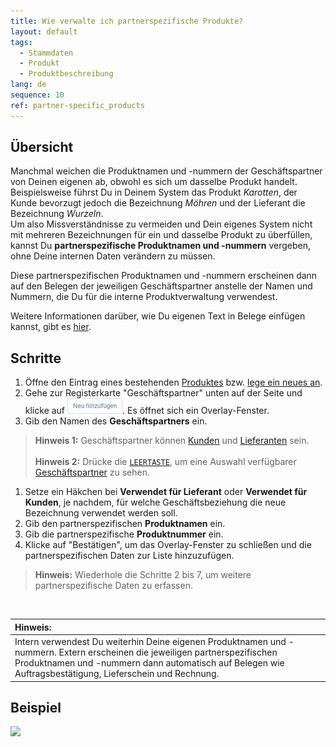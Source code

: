 ```yaml
---
title: Wie verwalte ich partnerspezifische Produkte?
layout: default
tags:
  - Stammdaten
  - Produkt
  - Produktbeschreibung
lang: de
sequence: 10
ref: partner-specific_products
---
```


## Übersicht
Manchmal weichen die Produktnamen und -nummern der Geschäftspartner von Deinen eigenen ab, obwohl es sich um dasselbe Produkt handelt. Beispielsweise führst Du in Deinem System das Produkt *Karotten*, der Kunde bevorzugt jedoch die Bezeichnung *Möhren* und der Lieferant die Bezeichnung *Wurzeln*.<br>
Um also Missverständnisse zu vermeiden und Dein eigenes System nicht mit mehreren Bezeichnungen für ein und dasselbe Produkt zu überfüllen, kannst Du **partnerspezifische Produktnamen und -nummern** vergeben, ohne Deine internen Daten verändern zu müssen.

Diese partnerspezifischen Produktnamen und -nummern erscheinen dann auf den Belegen der jeweiligen Geschäftspartner anstelle der Namen und Nummern, die Du für die interne Produktverwaltung verwendest.

Weitere Informationen darüber, wie Du eigenen Text in Belege einfügen kannst, gibt es [hier](Text_auf_Belege_drucken-allgemein).

## Schritte
1. Öffne den Eintrag eines bestehenden [Produktes](Menu) bzw. [lege ein neues an](NeuesProdukt).
1. Gehe zur Registerkarte "Geschäftspartner" unten auf der Seite und klicke auf ![](assets/Neu_hinzufuegen_Button.png). Es öffnet sich ein Overlay-Fenster.
1. Gib den Namen des **Geschäftspartners** ein.
 >**Hinweis 1:** Geschäftspartner können [Kunden](Neuer_Geschaeftspartner_Kunde) und [Lieferanten](Neuer_Geschaeftspartner_Lieferant) sein.<br><br>
 >**Hinweis 2:** Drücke die [`LEERTASTE`](Keyboard_Shortcuts_Liste), um eine Auswahl verfügbarer [Geschäftspartner](Neuer_Geschaeftspartner) zu sehen.

1. Setze ein Häkchen bei **Verwendet für Lieferant** oder **Verwendet für Kunden**, je nachdem, für welche Geschäftsbeziehung die neue Bezeichnung verwendet werden soll.
1. Gib den partnerspezifischen **Produktnamen** ein.
1. Gib die partnerspezifische **Produktnummer** ein.
1. Klicke auf "Bestätigen", um das Overlay-Fenster zu schließen und die partnerspezifischen Daten zur Liste hinzuzufügen.
 >**Hinweis:** Wiederhole die Schritte 2 bis 7, um weitere partnerspezifische Daten zu erfassen.

<br>

| **Hinweis:** |
| :--- |
| Intern verwendest Du weiterhin Deine eigenen Produktnamen und -nummern. Extern erscheinen die jeweiligen partnerspezifischen Produktnamen und -nummern dann automatisch auf Belegen wie Auftragsbestätigung, Lieferschein und Rechnung. |

## Beispiel
![](assets/Partnerspezifische_Produkte.gif)
